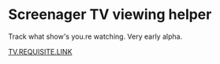 # Screenager TV viewing helper

Track what show's you.re watching. Very early alpha.

[TV.REQUISITE.LINK](tv.requisite.link)
